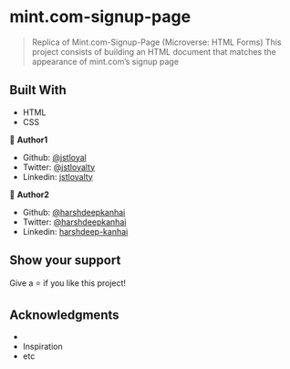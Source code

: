 # mint.com-signup-page

> Replica of Mint.com-Signup-Page (Microverse: HTML Forms)
> This project consists of building an HTML document that matches the appearance of mint.com’s signup page

## Built With

- HTML
- CSS

👤 **Author1**

- Github: [@jstloyal](https://github.com/jstloyal)
- Twitter: [@jstloyalty](https://twitter.com/jstloyalty)
- Linkedin: [jstloyalty](https://linkedin.com/jstloyalty)

👤 **Author2**

- Github: [@harshdeepkanhai](https://github.com/harshdeepkanhai)
- Twitter: [@harshdeepkanhai](https://twitter.com/harshdeepkanhai)
- Linkedin: [harshdeep-kanhai](https://linkedin.com/harshdeep-kanhai)

## Show your support

Give a ⭐️ if you like this project!

## Acknowledgments

-
- Inspiration
- etc


